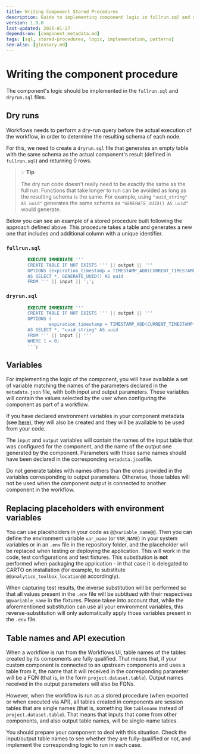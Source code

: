 ```yaml
---
title: Writing Component Stored Procedures
description: Guide to implementing component logic in fullrun.sql and dryrun.sql with SQL patterns and best practices
version: 1.0.0
last-updated: 2025-01-27
depends-on: [component_metadata.md]
tags: [sql, stored-procedures, logic, implementation, patterns]
see-also: [glossary.md]
---
```


# Writing the component procedure

The component's logic should be implemented in the `fullrun.sql` and `dryrun.sql` files.

## Dry runs

Workflows needs to perform a dry-run query before the actual execution of the workflow, in order to determine the resulting schema of each node.

For this, we need to create a `dryrun.sql` file that generates an empty table with the same schema as the actual component's result (defined in `fullrun.sql`) and returning 0 rows.

> 💡 **Tip**
>
> The dry run code doesn't really need to be exactly the same as the full run. Functions that take longer to run can be avoided as long as the resulting schema is the same. For example, using `"uuid_string" AS uuid"` generates the same schema as `"GENERATE_UUID() AS uuid"` would generate.

Below you can see an example of a stored procedure built following the approach defined above. This procedure takes a table and generates a new one that includes and additional column with a unique identifier.

### `fullrun.sql`

```sql
        EXECUTE IMMEDIATE '''
        CREATE TABLE IF NOT EXISTS ''' || output || '''
        OPTIONS (expiration_timestamp = TIMESTAMP_ADD(CURRENT_TIMESTAMP(), INTERVAL 30 DAY))
        AS SELECT *, GENERATE_UUID() AS uuid
        FROM ''' || input || ';';
```

### `dryrun.sql`

```sql
        EXECUTE IMMEDIATE '''
        CREATE TABLE IF NOT EXISTS ''' || output || '''
        OPTIONS (
                expiration_timestamp = TIMESTAMP_ADD(CURRENT_TIMESTAMP(), INTERVAL 30 DAY))
        AS SELECT *, "uuid_string" AS uuid
        FROM ''' || input || '''
        WHERE 1 = 0;
        ''';
```

## Variables

For implementing the logic of the component, you will have available a set of variable matching the names of the parameters declared in the `metadata.json` file, with both input and output parameters. These variables will contain the values selected by the user when configuring the component as part of a workflow.

If you have declared environment variables in your component metadata (see [here](./component_metadata.md#cartoenvvars)), they will also be created and they will be available to be used from your code.

The `input` and `output` variables will contain the names of the input table that was configured for the component, and the name of the output one generated by the component. Parameters with those same names should have been declared in the corresponding `metadata.json`file.

Do not generate tables with names others than the ones provided in the variables corresponding to output parameters. Otherwise, those tables will not be used when the component output is connected to another component in the workflow.

## Replacing placeholders with environment variables

You can use placeholders in your code as `@@variable_name@@`. Then you can define the environment variable `var_name` (or `VAR_NAME`) in your system variables or in an `.env` file in the repository folder, and the placeholder will be replaced when testing or deploying the application. This will work in the code, test configurations and test fixtures. This substitution is **not** performed when packaging the application - in that case it is delegated to CARTO on installation (for example, to substitute `@@analytics_toolbox_location@@` accordingly).

When capturing test results, the inverse substitution will be performed so that all values present in the `.env` file will be subtitued with their respectives `@@variable_name` in the fixtures. Please takee into account that, while the aforementioned substitution can use all your environment variables, this reverse-substitution will only automatically apply those variables present in the `.env` file.


## Table names and API execution

When a workflow is run from the Workflows UI, table names of the tables created by its components are fully qualified. That means that, if your custom component is connected to an upstream components and uses a table from it, the name that it will received in the corresponding parameter will be a FQN (that is, in the form `project.dataset.table`). Output names received in the output parameters will also be FQNs.

However, when the workflow is run as a stored procedure (when exported or when executed via API), all tables created in components are session tables that are single names (that is, something like `tablename` instead of `project.dataset.table`). That means that inputs that come from other components, and also output table names, will be single-name tables.

You should prepare your component to deal with this situation. Check the input/output table names to see whether they are fully-qualified or not, and implement the corresponding logic to run in each case.
